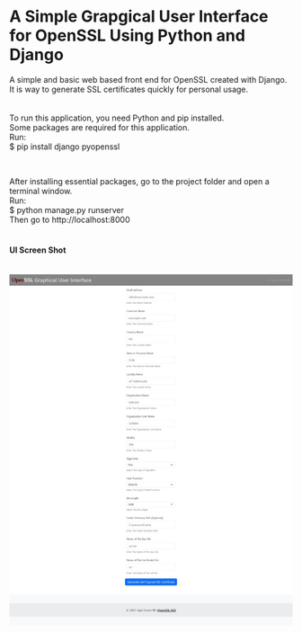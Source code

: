 # A Simple Grapgical User Interface for OpenSSL Using Python and Django
A simple and basic web based front end for OpenSSL created with Django. It is way to generate SSL certificates quickly for personal usage.
<br><br><br>
To run this application, you need Python and pip installed.
<br>
Some packages are required for this application.<br>
Run:<br>
$ pip install django pyopenssl

<br>

After installing essential packages, go to the project folder and open a terminal window.<br>
Run:<br>
$ python manage.py runserver
<br>
Then go to http://localhost:8000
<br>
<br>
<h4>UI Screen Shot</h4>
<br>
<img src="static/ss.jpeg" alt="UI Screen Shot">

